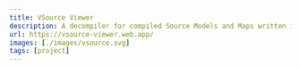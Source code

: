 ```yaml
---
title: VSource Viewer
description: A decompiler for compiled Source Models and Maps written in JS with WebGL renderer.
url: https://vsource-viewer.web.app/
images: [./images/vsource.svg]
tags: [project]
---
```

